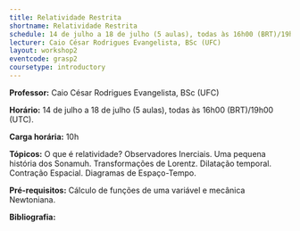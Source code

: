 ```yaml
---
title: Relatividade Restrita
shortname: Relatividade Restrita
schedule: 14 de julho a 18 de julho (5 aulas), todas às 16h00 (BRT)/19h00 (UTC)
lecturer: Caio César Rodrigues Evangelista, BSc (UFC)
layout: workshop2
eventcode: grasp2
coursetype: introductory
---
```


**Professor:** Caio César Rodrigues Evangelista, BSc (UFC)

**Horário:** 14 de julho a 18 de julho (5 aulas), todas às 16h00 (BRT)/19h00 (UTC). 

**Carga horária:** 10h

**Tópicos:** O que é relatividade? Observadores Inerciais. Uma pequena história dos Sonamuh. Transformações de Lorentz. Dilatação temporal. Contração Espacial. Diagramas de Espaço-Tempo.

**Pré-requisitos:** Cálculo de funções de uma variável e mecânica Newtoniana.

**Bibliografia:**

